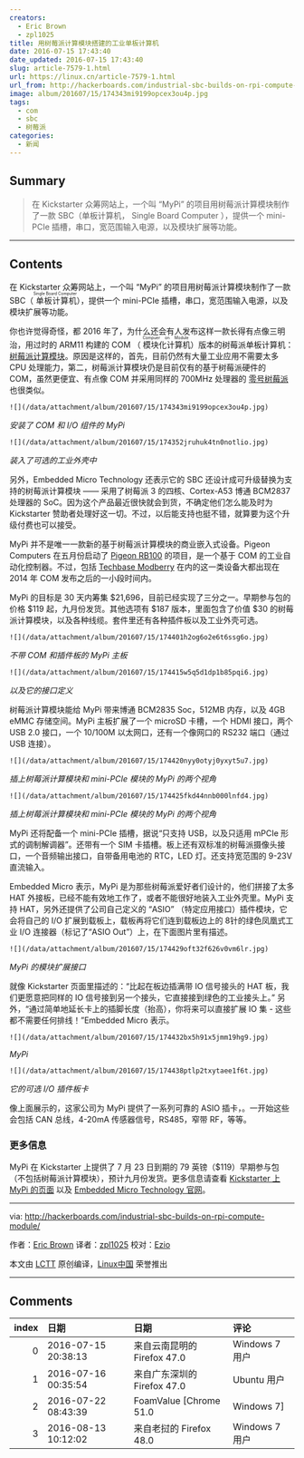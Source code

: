 ```yaml
---
creators:
  - Eric Brown
  - zpl1025
title: 用树莓派计算模块搭建的工业单板计算机
date: 2016-07-15 17:43:40
date_updated: 2016-07-15 17:43:40
slug: article-7579-1.html
url: https://linux.cn/article-7579-1.html
url_from: http://hackerboards.com/industrial-sbc-builds-on-rpi-compute-module/
image: album/201607/15/174343mi9199opcex3ou4p.jpg
tags:
  - com
  - sbc
  - 树莓派
categories:
  - 新闻
---
```


## Summary

> 在 Kickstarter 众筹网站上，一个叫 “MyPi” 的项目用树莓派计算模块制作了一款 SBC（单板计算机， Single Board Computer ），提供一个 mini-PCIe 插槽，串口，宽范围输入电源，以及模块扩展等功能。

***

<!-- more -->

## Contents

在 Kickstarter 众筹网站上，一个叫 “MyPi” 的项目用树莓派计算模块制作了一款 SBC（<ruby> 单板计算机 <rp>  （ </rp> <rt>  Single Board Computer </rt> <rp>  ） </rp></ruby>），提供一个 mini-PCIe 插槽，串口，宽范围输入电源，以及模块扩展等功能。

你也许觉得奇怪，都 2016 年了，为什么还会有人发布这样一款长得有点像三明治，用过时的 ARM11 构建的 COM （<ruby> 模块化计算机 <rp>  （ </rp> <rt>  Compuer on Module </rt> <rp>  ） </rp></ruby>）版本的树莓派单板计算机：[树莓派计算模块](http://hackerboards.com/raspberry-pi-morphs-into-30-dollar-com/)。原因是这样的，首先，目前仍然有大量工业应用不需要太多 CPU 处理能力，第二，树莓派计算模块仍是目前仅有的基于树莓派硬件的 COM，虽然更便宜、有点像 COM 并采用同样的 700MHz 处理器的 [零号树莓派](http://hackerboards.com/pi-zero-tweak-adds-camera-connector-keeps-5-price/) 也很类似。

`![](/data/attachment/album/201607/15/174343mi9199opcex3ou4p.jpg)`

*安装了 COM 和 I/O 组件的 MyPi*

`![](/data/attachment/album/201607/15/174352jruhuk4tn0notlio.jpg)`

*装入了可选的工业外壳中*

另外，Embedded Micro Technology 还表示它的 SBC 还设计成可升级替换为支持的树莓派计算模块 —— 采用了树莓派 3 的四核、Cortex-A53 博通 BCM2837处理器的 SoC。因为这个产品最近很快就会到货，不确定他们怎么能及时为 Kickstarter 赞助者处理好这一切。不过，以后能支持也挺不错，就算要为这个升级付费也可以接受。

MyPi 并不是唯一一款新的基于树莓派计算模块的商业嵌入式设备。Pigeon Computers 在五月份启动了 [Pigeon RB100](http://hackerboards.com/automation-controller-runs-linux-on-raspberry-pi-com/) 的项目，是一个基于 COM 的工业自动化控制器。不过，包括 [Techbase Modberry](http://hackerboards.com/automation-controller-taps-raspberry-pi-compute-module/) 在内的这一类设备大都出现在 2014 年 COM 发布之后的一小段时间内。

MyPi 的目标是 30 天内筹集 $21,696，目前已经实现了三分之一。早期参与包的价格 $119 起，九月份发货。其他选项有 $187 版本，里面包含了价值 $30 的树莓派计算模块，以及各种线缆。套件里还有各种插件板以及工业外壳可选。

`![](/data/attachment/album/201607/15/174401h2og6o2e6t6ssg6o.jpg)`

*不带 COM 和插件板的 MyPi 主板*

`![](/data/attachment/album/201607/15/174415w5q5d1dp1b85pqi6.jpg)`

*以及它的接口定义*

树莓派计算模块能给 MyPi 带来博通 BCM2835 Soc，512MB 内存，以及 4GB eMMC 存储空间。MyPi 主板扩展了一个 microSD 卡槽，一个 HDMI 接口，两个 USB 2.0 接口，一个 10/100M 以太网口，还有一个像网口的 RS232 端口（通过 USB 连接）。

`![](/data/attachment/album/201607/15/174420nyy0otyj0yxyt5u7.jpg)`

*插上树莓派计算模块和 mini-PCIe 模块的 MyPi 的两个视角*

`![](/data/attachment/album/201607/15/174425fkd44nnb000lnfd4.jpg)`

*插上树莓派计算模块和 mini-PCIe 模块的 MyPi 的两个视角*

MyPi 还将配备一个 mini-PCIe 插槽，据说“只支持 USB，以及只适用 mPCIe 形式的调制解调器”。还带有一个 SIM 卡插槽。板上还有双标准的树莓派摄像头接口，一个音频输出接口，自带备用电池的 RTC，LED 灯。还支持宽范围的 9-23V 直流输入。

Embedded Micro 表示，MyPi 是为那些树莓派爱好者们设计的，他们拼接了太多 HAT 外接板，已经不能有效地工作了，或者不能很好地装入工业外壳里。MyPi 支持 HAT，另外还提供了公司自己定义的 “ASIO” （特定应用接口）插件模块，它会将自己的 I/O 扩展到载板上，载板再将它们连到载板边上的 8针的绿色凤凰式工业 I/O 连接器（标记了“ASIO Out”）上，在下面图片里有描述。

`![](/data/attachment/album/201607/15/174429oft32f626v0vm6lr.jpg)`

*MyPi 的模块扩展接口*

就像 Kickstarter 页面里描述的：“比起在板边插满带 IO 信号接头的 HAT 板，我们更愿意把同样的 IO 信号接到另一个接头，它直接接到绿色的工业接头上。” 另外，“通过简单地延长卡上的插脚长度（抬高），你将来可以直接扩展 IO 集 - 这些都不需要任何排线！”Embedded Micro 表示。

`![](/data/attachment/album/201607/15/174432bx5h91x5jmm19hg9.jpg)`

*MyPi* 

`![](/data/attachment/album/201607/15/174438ptlp2txytaee1f6t.jpg)`

*它的可选 I/O 插件板卡*

像上面展示的，这家公司为 MyPi 提供了一系列可靠的 ASIO 插卡，。一开始这些会包括 CAN 总线，4-20mA 传感器信号，RS485，窄带 RF，等等。

### 更多信息

MyPi 在 Kickstarter 上提供了 7 月 23 日到期的 79 英镑（$119）早期参与包（不包括树莓派计算模块），预计九月份发货。更多信息请查看 [Kickstarter 上 MyPi 的页面](https://www.kickstarter.com/projects/410598173/mypi-industrial-strength-raspberry-pi-for-iot-proj) 以及 [Embedded Micro Technology 官网](http://www.embeddedpi.com/)。

---

via: <http://hackerboards.com/industrial-sbc-builds-on-rpi-compute-module/>

作者：[Eric Brown](http://hackerboards.com/industrial-sbc-builds-on-rpi-compute-module/) 译者：[zpl1025](https://github.com/zpl1025) 校对：[Ezio](https://github.com/oska874)

本文由 [LCTT](https://github.com/LCTT/TranslateProject) 原创编译，[Linux中国](https://linux.cn/) 荣誉推出

***

## Comments

|   index | 日期                | 日期                                       | 评论                               |
|--------:|:--------------------|:-------------------------------------------|:-----------------------------------|
|       0 | 2016-07-15 20:38:13 | 来自云南昆明的 Firefox 47.0|Windows 7 用户 | 老外的东西就是好啊                 |
|       1 | 2016-07-16 00:35:54 | 来自广东深圳的 Firefox 47.0|Ubuntu 用户    | 看了一眼我的角落里的树莓派，大哭。 |
|       2 | 2016-07-22 08:43:39 | FoamValue [Chrome 51.0|Windows 7]          | 这玩意的应用场景有哪些？           |
|       3 | 2016-08-13 10:12:02 | 来自老挝的 Firefox 48.0|Windows 7 用户     | 好东西啊！很多工业应用             |
